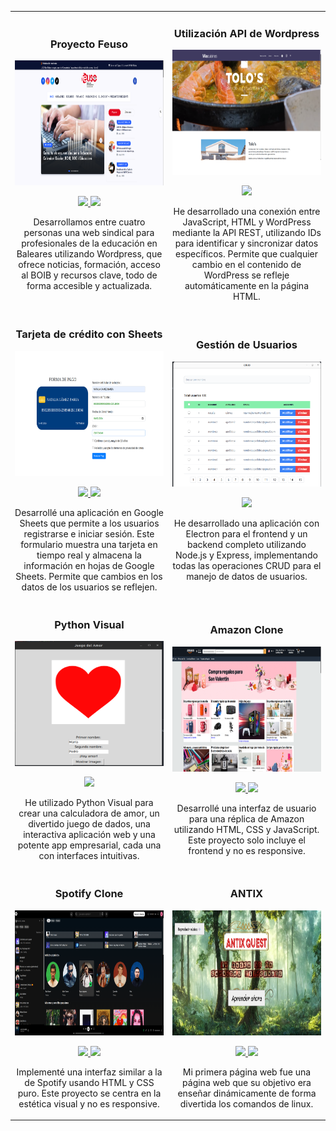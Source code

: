 <table align="center">
  <tr>
    <td width="50%">
      <h3 align="center">Proyecto Feuso</h3>
      <div align="center">
        <a href="https://github.com/nataliagamezbarea/fempo_uso" target="_blank">
          <img src="images/feuso.png" style="width: 400px; height: 200px;" alt="preview-feuso">
        </a>
        <p>
          <a href="https://github.com/nataliagamezbarea/fempo_uso" target="_blank">
            <img src="https://img.shields.io/badge/CÓDIGO-00aced?style=for-the-badge&logo=github&logoColor=white">
          </a>
          <a href="https://nataliagamezbarea.github.io/fempo_uso" target="_blank">
            <img src="https://img.shields.io/badge/-Web%20funcional-green?style=for-the-badge&color=28a745">
          </a>
        </p>
        <p>Desarrollamos entre cuatro personas una web sindical para profesionales de la educación en Baleares utilizando Wordpress, que ofrece noticias, formación, acceso al BOIB y recursos clave, todo de forma accesible y actualizada.</p>
      </div>
    </td>
    <td width="50%">
      <h3 align="center">Utilización API de Wordpress</h3>
      <div align="center">
        <a href="#" target="_blank">
          <img src="images/tolos.png" style="width: 400px; height: 200px;" alt="preview-api-restaurante-tolos">
        </a>
        <p>
          <a href="https://github.com/nataliagamezbarea/restaurante-tolos-api" target="_blank">
            <img src="https://img.shields.io/badge/CÓDIGO-ff9?style=for-the-badge&logo=github&logoColor=black">
          </a>
        </p>
        <p>He desarrollado una conexión entre JavaScript, HTML y WordPress mediante la API REST, utilizando IDs para identificar y sincronizar datos específicos. Permite que cualquier cambio en el contenido de WordPress se refleje automáticamente en la página HTML.</p>
      </div>
    </td>
  </tr>
  <tr>
    <td width="50%">
      <h3 align="center">Tarjeta de crédito con Sheets</h3>
      <div align="center">
        <a href="https://nataliagamezbarea.github.io/targeta-credito" target="_blank">
          <img src="images/targeta-credito.png" style="width: 400px; height: 200px;" alt="preview-tarjeta-credito">
        </a>
        <p>
          <a href="https://github.com/nataliagamezbarea/FORMS-WITH-DATABASE-IN-GOOGLE-SHEETS" target="_blank">
            <img src="https://img.shields.io/badge/CÓDIGO-80ffaa?style=for-the-badge&logo=github&logoColor=black">
          </a>
          <a href="https://nataliagamezbarea.github.io/targeta-credito/" target="_blank">
            <img src="https://img.shields.io/badge/-Web%20funcional-green?style=for-the-badge&color=fbfc40">
          </a>
        </p>
        <p>Desarrollé una aplicación en Google Sheets que permite a los usuarios registrarse e iniciar sesión. Este formulario muestra una tarjeta en tiempo real y almacena la información en hojas de Google Sheets. Permite que cambios en los datos de los usuarios se reflejen.</p>
      </div>
    </td>
    <td width="50%">
      <h3 align="center">Gestión de Usuarios</h3>
      <div align="center">
        <a href="https://github.com/nataliagamezbarea/CRUD-Produccion" target="_blank">
          <img src="images/crud.png" style="width: 400px; height: 200px;" alt="preview-crud">
        </a>
        <p>
          <a href="https://github.com/nataliagamezbarea/CRUD-Produccion" target="_blank">
            <img src="https://img.shields.io/badge/CÓDIGO-ff9?style=for-the-badge&logo=github&logoColor=black">
          </a>
        </p>
        <p>He desarrollado una aplicación con Electron para el frontend y un backend completo utilizando Node.js y Express, implementando todas las operaciones CRUD para el manejo de datos de usuarios.</p>
      </div>
    </td>
  </tr>
  <tr>
    <td width="50%">
      <h3 align="center">Python Visual</h3>
      <div align="center">
        <a href="https://github.com/nataliagamezbarea/APP-PYTHON-VISUAL." target="_blank">
          <img src="images/python-amor.png" style="width: 400px; height: 200px;" alt="Curso Python Visual">
        </a>
        <p>
          <a href="https://github.com/nataliagamezbarea/APP-PYTHON-VISUAL." target="_blank">
            <img src="https://img.shields.io/badge/CÓDIGO-cfaae0?style=for-the-badge&logo=github&logoColor=black">
          </a>
        </p>
        <p>He utilizado Python Visual para crear una calculadora de amor, un divertido juego de dados, una interactiva aplicación web y una potente app empresarial, cada una con interfaces intuitivas.</p>
      </div>
    </td>
    <td width="50%">
      <h3 align="center">Amazon Clone</h3>
      <div align="center">
        <img src="images/amazon-clone.png" style="width: 400px; height: 200px;" alt="Amazon Clone">
        <p>
          <a href="https://github.com/nataliagamezbarea/amazon" target="_blank">
            <img src="https://img.shields.io/badge/CÓDIGO-ff9?style=for-the-badge&logo=github&logoColor=black">
          </a>
          <a href="https://nataliagamezbarea.github.io/amazon/amazon.html" target="_blank">
            <img src="https://img.shields.io/badge/-Web%20funcional-green?style=for-the-badge&color=fbfc40">
          </a>
        </p>
        <p>Desarrollé una interfaz de usuario para una réplica de Amazon utilizando HTML, CSS y JavaScript. Este proyecto solo incluye el frontend y no es responsive.</p>
      </div>
    </td>
  </tr>
  <tr>
    <td width="50%">
      <h3 align="center">Spotify Clone</h3>
      <div align="center">
        <img src="images/spotify-clone.png" style="width: 400px; height: 200px;" alt="Spotify Clone">
        <p>
          <a href="https://github.com/nataliagamezbarea/spotify" target="_blank">
            <img src="https://img.shields.io/badge/CÓDIGO-ff9?style=for-the-badge&logo=github&logoColor=black">
          </a>
          <a href="https://nataliagamezbarea.github.io/spotify/spotify.html" target="_blank">
            <img src="https://img.shields.io/badge/-Web%20funcional-green?style=for-the-badge&color=fbfc40">
          </a>
        </p>
        <p>Implementé una interfaz similar a la de Spotify usando HTML y CSS puro. Este proyecto se centra en la estética visual y no es responsive.</p>
      </div>
    </td>
    <td width="50%">
      <h3 align="center">ANTIX</h3>
      <div align="center">
        <a href="https://nataliagamezbarea.github.io/antix-aprender_comandos_basicos_linux/1-Antix_Quest.html" target="_blank">
          <img src="images/antix.png" style="width: 400px; height: 200px;" alt="preview-api-antix">
        </a>
        <p>
          <a href="https://github.com/nataliagamezbarea/antix-aprender_comandos_basicos_linux.git" target="_blank">
            <img src="https://img.shields.io/badge/CÓDIGO-ff9?style=for-the-badge&logo=github&logoColor=black">
          </a>
          <a href="https://nataliagamezbarea.github.io/antix-aprender_comandos_basicos_linux/1-Antix_Quest.html" target="_blank">
            <img src="https://img.shields.io/badge/-Web%20funcional-green?style=for-the-badge&color=fbfc40">
          </a>
        </p>
        <p>Mi primera página web fue una página web que su objetivo era enseñar dinámicamente de forma divertida los comandos de linux.</p>
      </div>
    </td>
  </tr>
</table>
